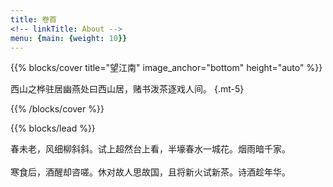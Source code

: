 ```yaml
---
title: 卷首
<!-- linkTitle: About -->
menu: {main: {weight: 10}}
---
```


{{% blocks/cover title="望江南" image_anchor="bottom" height="auto" %}}

西山之桦驻居幽燕处曰西山居，赌书泼茶逐戏人间。
{.mt-5}

{{% /blocks/cover %}} 

{{% blocks/lead %}}
<!-- 
Goldydocs is a sample site using the [Docsy](https://github.com/google/docsy)
Hugo theme that shows what it can do and provides you with a template site
structure. It’s designed for you to clone and edit as much as you like. See the
different sections of the documentation and site for more ideas.
-->
春未老，风细柳斜斜。试上超然台上看，半壕春水一城花。烟雨暗千家。<br><br>
寒食后，酒醒却咨嗟。休对故人思故国，且将新火试新茶。诗酒趁年华。

<!-- 
{{% /blocks/lead %}}

{{% blocks/section %}}

# This is another section
{.text-center}

{{% /blocks/section %}}

{{% blocks/section %}}

# This is another section
{.text-center}

{{% /blocks/section %}}

-->